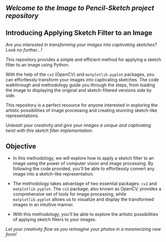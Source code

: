 
## *Welcome to the Image to Pencil-Sketch project repository*

## **Introducing Applying Sketch Filter to an Image**

*Are you interested in transforming your images into captivating sketches? Look no further...!*

This repository provides a simple and efficient method for applying a sketch filter to an image using Python. 

With the help of the `cv2` (OpenCV) and `matplotlib.pyplot` packages, you can effortlessly transform your images into captivating sketches. The code walkthrough and methodology guide you through the steps, from loading the image to displaying the original and sketch-filtered versions side by side. 

This repository is a perfect resource for anyone interested in exploring the artistic possibilities of image processing and creating stunning sketch-like representations. 

*Unleash your creativity and give your images a unique and captivating twist with this sketch filter implementation.*



## Objective
- In this methodology, we will explore how to apply a sketch filter to an image using the power of computer vision and image processing. By following the code provided, you'll be able to effortlessly convert any image into a sketch-like representation.

- The methodology takes advantage of two essential packages: `cv2` and `matplotlib.pyplot`. 
The `cv2` package, also known as OpenCV, provides a comprehensive set of tools for image processing, while `matplotlib.pyplot` allows us to visualize and display the transformed images in an intuitive manner.

- With this methodology, you'll be able to explore the artistic possibilities of applying sketch filters to your images. 

*Let your creativity flow as you reimagine your photos in a mesmerizing new form!*

